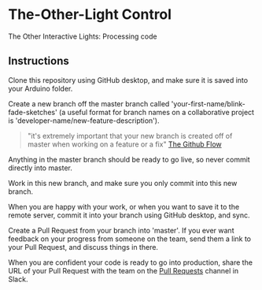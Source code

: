 # The-Other-Light Control

The Other Interactive Lights: Processing code

## Instructions

Clone this repository using GitHub desktop, and make sure it is saved into your Arduino folder.

Create a new branch off the master branch called 'your-first-name/blink-fade-sketches' (a useful format for branch names on a collaborative project is 'developer-name/new-feature-description').

> "it's extremely important that your new branch is created off of master when working on a feature or a fix"
[The Github Flow](https://guides.github.com/introduction/flow/)

Anything in the master branch should be ready to go live, so never commit directly into master.

Work in this new branch, and make sure you only commit into this new branch.

When you are happy with your work, or when you want to save it to the remote server, commit it into your branch using GitHub desktop, and sync.

Create a Pull Request from your branch into 'master'. If you ever want feedback on your progress from someone on the team, send them a link to your Pull Request, and discuss things in there.

When you are confident your code is ready to go into production, share the URL of your Pull Request with the team on the [Pull Requests](https://digital-futures-team.slack.com/messages/pull-requests/) channel in Slack.






